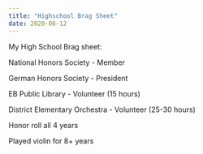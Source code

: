 ```yaml
---
title: "Highschool Brag Sheet"
date: 2020-06-12
---
```

My High School Brag sheet:

National Honors Society - Member

German Honors Society - President

EB Public Library - Volunteer (15 hours)

District Elementary Orchestra - Volunteer (25-30 hours)

Honor roll all 4 years

Played violin for 8+ years

